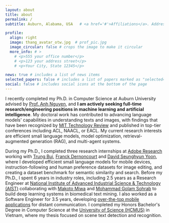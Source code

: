 ```yaml
---
layout: about
title: about
permalink: /
subtitle: Auburn, Alabama, USA   # <a href='#'>Affiliations</a>. Address. Contacts. Motto. Etc.

profile:
  align: right
  image: thang_avatar_otw.jpg  # prof_pic.jpg
  image_circular: false # crops the image to make it circular
  more_info: # >
    # <p>555 your office number</p>
    # <p>123 your address street</p>
    # <p>Your City, State 12345</p>

news: true # includes a list of news items
selected_papers: false # includes a list of papers marked as "selected={true}"
social: false # includes social icons at the bottom of the page
---
```


I recently completed my Ph.D. in Computer Science at Auburn University advised by [Prof. Anh Nguyen](https://anhnguyen.me/), and **I am actively seeking full-time research/engineering positions in machine learning and artificial intelligence**. My doctoral work has contributed to advancing language models' capabilities in understanding texts and images, with findings that have been recognized by [MIT Technology Review](https://www.technologyreview.com/2021/01/12/1016031/jumbled-up-sentences-ai-doesnt-understand-language-nlp-bert-fix/) and published in top-tier conferences including ACL, NAACL, or EACL. My current research interests are efficient small language models, model optimization, retrieval-augmented generation (RAG), and multi-agent systems.

During my Ph.D., I completed three research internships at [Adobe Research](https://research.adobe.com/) working with [Trung Bui](https://research.adobe.com/person/trung-bui/), [Franck Dernoncourt](https://research.adobe.com/person/franck-dernoncourt/) and [David Seunghyun Yoon](https://research.adobe.com/person/david-seunghyun-yoon/), where I developed efficient small language models for mobile devices, instruction-following and human preference datasets for image editing, and creating a dataset benchmark for semantic similarity and search. Before my Ph.D., I spent 6 years in industry roles, including 2.5 years as a Research Engineer at [National Institute of Advanced Industrial Science & Technology (AIST)](https://www.aist.go.jp/index_en.html) collaborating with [Makoto Miwa](https://www.toyota-ti.ac.jp/Lab/kde/members/makoto.miwa/) and [Mohammad Golam Sohrab](https://scholar.google.com/citations?user=PgHT-KgAAAAJ) to build deep learning systems in biomedical text mining. I also worked as a Software Engineer for 3.5 years, developing [over-the-top mobile applications](https://beowulfchain.com/) for distant communication.
I completed my Honors Bachelor's Degree in Computer Science at the [University of Science (HCMUS)](https://en.hcmus.edu.vn/) in Vietnam, where my thesis focused on scene text detection and recognition.

<!-- I'm particularly interested in making AI systems more interpretable and efficient, recently developing SlimLM models for on-device document assistance and creating methods to enhance the explainability and robustness of language models in NLP and CV tasks.  -->

<!-- Write your biography here. Tell the world about yourself. Link to your favorite [subreddit](http://reddit.com). You can put a picture in, too. The code is already in, just name your picture `prof_pic.jpg` and put it in the `img/` folder.

Put your address / P.O. box / other info right below your picture. You can also disable any of these elements by editing `profile` property of the YAML header of your `_pages/about.md`. Edit `_bibliography/papers.bib` and Jekyll will render your [publications page](/al-folio/publications/) automatically.

Link to your social media connections, too. This theme is set up to use [Font Awesome icons](https://fontawesome.com/) and [Academicons](https://jpswalsh.github.io/academicons/), like the ones below. Add your Facebook, Twitter, LinkedIn, Google Scholar, or just disable all of them. -->
